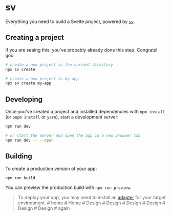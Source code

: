 # sv 

Everything you need to build a Svelte project, powered by [`sv`](https://github.com/sveltejs/cli).

## Creating a project

If you are seeing this, you've probably already done this step. Congrats! goo

```bash
# create a new project in the current directory
npx sv create

# create a new project in my-app
npx sv create my-app
```

## Developing

Once you've created a project and installed dependencies with `npm install` (or `pnpm install` or `yarn`), start a development server:

```bash
npm run dev

# or start the server and open the app in a new browser tab
npm run dev -- --open
```

## Building

To create a production version of your app:

```bash
npm run build
```

You can preview the production build with `npm run preview`.

> To deploy your app, you may need to install an [adapter](https://svelte.dev/docs/kit/adapters) for your target environment.
#   h o m e 
 
 #   H o m e 
 
 #   D e s i g n 
 
 #   D e s i g n 
 
 #   D e s i g n 
 
 #   D e s i g n 
 
 #   D e s i g n 
 
 #   D e s i g n 
 
 
#   a g a i n  
 